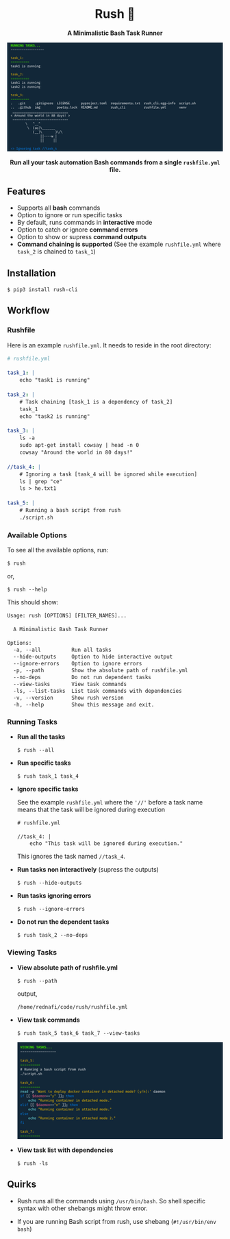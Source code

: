 <div align="center">

# Rush 🏃
**A Minimalistic Bash Task Runner**


![img](./img/rush-run.png)

**Run all your task automation **Bash commands** from a single `rushfile.yml` file.**
</div>


## Features
* Supports all **bash** commands
* Option to ignore or run specific tasks
* By default, runs commands in **interactive** mode
* Option to catch or ignore **command errors**
* Option to show or supress **command outputs**
* **Command chaining is supported** (See the example `rushfile.yml` where `task_2` is chained to `task_1`)

## Installation

```
$ pip3 install rush-cli
```

## Workflow

### Rushfile
Here is an example `rushfile.yml`. It needs to reside in the root directory:

``` yml
# rushfile.yml

task_1: |
    echo "task1 is running"

task_2: |
    # Task chaining [task_1 is a dependency of task_2]
    task_1
    echo "task2 is running"

task_3: |
    ls -a
    sudo apt-get install cowsay | head -n 0
    cowsay "Around the world in 80 days!"

//task_4: |
    # Ignoring a task [task_4 will be ignored while execution]
    ls | grep "ce"
    ls > he.txt1

task_5: |
    # Running a bash script from rush
    ./script.sh
```

### Available Options
To see all the available options, run:
```
$ rush
```
or,
```
$ rush --help
```
This should show:

```
Usage: rush [OPTIONS] [FILTER_NAMES]...

  A Minimalistic Bash Task Runner

Options:
  -a, --all          Run all tasks
  --hide-outputs     Option to hide interactive output
  --ignore-errors    Option to ignore errors
  -p, --path         Show the absolute path of rushfile.yml
  --no-deps          Do not run dependent tasks
  --view-tasks       View task commands
  -ls, --list-tasks  List task commands with dependencies
  -v, --version      Show rush version
  -h, --help         Show this message and exit.
```

### Running Tasks

* **Run all the tasks**
    ```
    $ rush --all
    ```

* **Run specific tasks**
    ```
    $ rush task_1 task_4
    ```
* **Ignore specific tasks**

    See the example `rushfile.yml` where the `'//'` before a task name means that the task will be ignored during execution

    ```
    # rushfile.yml

    //task_4: |
        echo "This task will be ignored during execution."
    ```
    This ignores the task named `//task_4`.

* **Run tasks non interactively** (supress the outputs)
    ```
    $ rush --hide-outputs
    ```

* **Run tasks ignoring errors**
    ```
    $ rush --ignore-errors
    ```

* **Do not run the dependent tasks**
    ```
    $ rush task_2 --no-deps
    ```

### Viewing Tasks

* **View absolute path of rushfile.yml**
    ```
    $ rush --path
    ```
    output,
    ```
    /home/rednafi/code/rush/rushfile.yml
    ```

* **View task commands**
    ```
    $ rush task_5 task_6 task_7 --view-tasks
    ```
    ![img](./img/rush-view.png)

* **View task list with dependencies**
    ```
    $ rush -ls
    ```

## Quirks

* Rush runs all the commands using `/usr/bin/bash`. So shell specific syntax with other shebangs might throw error.

* If you are running Bash script from rush, use shebang (`#!/usr/bin/env bash`)
